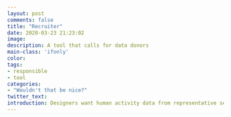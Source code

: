 ```yaml
---
layout: post
comments: false
title: "Recruiter"
date: 2020-03-23 21:23:02
image: 
description: A tool that calls for data donors
main-class: 'ifonly'
color:
tags:
- responsible
- tool
categories:
- "Wouldn't that be nice?"
twitter_text:
introduction: Designers want human activity data from representative sets of (potential) end-users to generate reliable insights. Data subject shape and characterise their data, which has ethical implication. Offering them a comprehensive control over their data creates fears of data shortage and undistributed data sets. Recruiter is an application that helps designers disseminate their call for data along purpose, implications and rewards. Donors are only prompted by calls that matches their profiles, so they can step in or decline.
---
```


